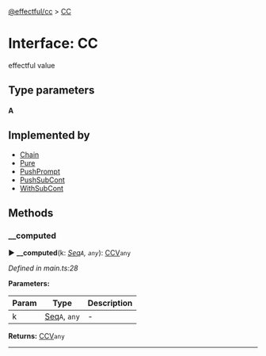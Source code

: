 [@effectful/cc](../README.md) > [CC](../interfaces/cc.md)



# Interface: CC


effectful value

## Type parameters
#### A 
## Implemented by

* [Chain](../classes/chain.md)
* [Pure](../classes/pure.md)
* [PushPrompt](../classes/pushprompt.md)
* [PushSubCont](../classes/pushsubcont.md)
* [WithSubCont](../classes/withsubcont.md)


## Methods
<a id="__computed"></a>

###  __computed

► **__computed**(k: *[Seq](../#seq)`A`, `any`*): [CCV](../#ccv)`any`



*Defined in main.ts:28*



**Parameters:**

| Param | Type | Description |
| ------ | ------ | ------ |
| k | [Seq](../#seq)`A`, `any`   |  - |





**Returns:** [CCV](../#ccv)`any`





___


